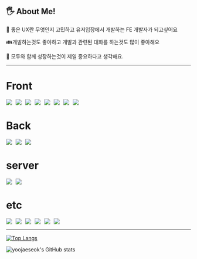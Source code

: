 &#128400; About Me!
---
&#128583; 좋은 UX란 무엇인지 고민하고 유저입장에서 개발하는 FE 개발자가 되고싶어요

&#128106;개발하는것도 좋아하고 개발과 관련된 대화를 하는것도 많이 좋아해요

&#128588; 모두와 함께 성장하는것이 제일 중요하다고 생각해요.

---
# Front
<div style="display: flex; flex-wrap: wrap; gap: 10px;">
  <img src="https://img.shields.io/badge/HTML5-E34F26?style=for-the-badge&logo=HTML5&logoColor=white">
  <img src="https://img.shields.io/badge/mustache-E34F26?style=for-the-badge&logo=mustache&logoColor=white">
  <img src="https://img.shields.io/badge/css3-1572B6?style=for-the-badge&logo=css3&logoColor=white">
  <img src="https://img.shields.io/badge/javascript-F7DF1E?style=for-the-badge&logo=javaScript&logoColor=white">
  <img src="https://img.shields.io/badge/jquery-0769AD?style=for-the-badge&logo=javaScript&logoColor=white">
  <img src="https://img.shields.io/badge/react-61DAFB?style=for-the-badge&logo=react&logoColor=white">
  <img src="https://img.shields.io/badge/reactnative-61DAFB?style=for-the-badge&logo=react&logoColor=white">
  <img src="https://img.shields.io/badge/typescript-3178C6?style=for-the-badge&logo=typeScript&logoColor=white">
<!--   <img src="https://img.shields.io/badge/redux-764ABC?style=for-the-badge&logo=redux&logoColor=white"> -->
</div>

# Back
<div style="display: flex; flex-wrap: wrap; gap: 10px;">
  <img src="https://img.shields.io/badge/java-007396?style=for-the-badge&logo=java&logoColor=white"/>
  <img src="https://img.shields.io/badge/spring-6DB33F?style=for-the-badge&logo=spring&logoColor=white">
<!--   <img src="https://img.shields.io/badge/jsp-000000?style=for-the-badge&logo=jsp&logoColor=white"> -->
  <img src="https://img.shields.io/badge/nodejs-5FA04E?style=for-the-badge&logo=nodejs&logoColor=white">
<!--   <img src="https://img.shields.io/badge/nodemon-76D04B?style=for-the-badge&logo=nodemon&logoColor=white"> -->
<!--   <img src="https://img.shields.io/badge/express-000000?style=for-the-badge&logo=express&logoColor=white"> -->
</div>

# server
<div style="display: flex; flex-wrap: wrap; gap: 10px;">
  <img src="https://img.shields.io/badge/apache-D22128?style=for-the-badge&logo=apache&logoColor=white">
  <img src="https://img.shields.io/badge/apachetomcat-F8DC75?style=for-the-badge&logo=apachetomcat&logoColor=white">
<!--   <img src="https://img.shields.io/badge/apachemaven-C71A36?style=for-the-badge&logo=apachemaven&logoColor=white"> -->
</div>

# etc
<div style="display: flex; flex-wrap: wrap; gap: 10px;">
  <img src="https://img.shields.io/badge/git-F05032?style=for-the-badge&logo=git&logoColor=white">
  <img src="https://img.shields.io/badge/gitlab-FC6D26?style=for-the-badge&logo=gitlab&logoColor=white">
  <img src="https://img.shields.io/badge/jenkins-D24939?style=for-the-badge&logo=jenkins&logoColor=white">
  <img src="https://img.shields.io/badge/webpack-8DD6F9?style=for-the-badge&logo=webpack&logoColor=white">
  <img src="https://img.shields.io/badge/docker-2496ED?style=for-the-badge&logo=docker&logoColor=white">
  <img src="https://img.shields.io/badge/redmine-B32024?style=for-the-badge&logo=redmine&logoColor=white">
</div>

---
[![Top Langs](https://github-readme-stats.vercel.app/api/top-langs/?username=yoo94)](https://github.com/yoo94/github-readme-stats)

![yoojaeseok's GitHub stats](https://github-readme-stats.vercel.app/api?username=yoo94&show_icons=true&theme=radical)
